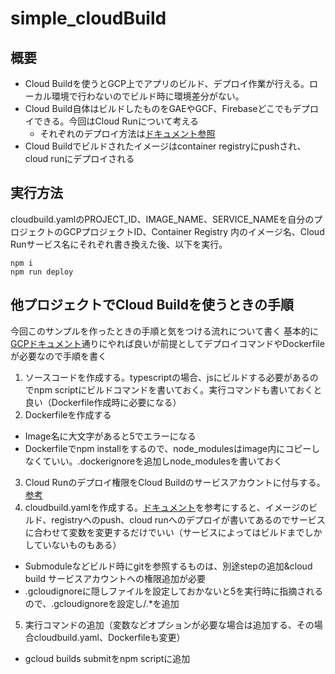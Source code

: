 # simple_cloudBuild

## 概要
- Cloud Buildを使うとGCP上でアプリのビルド、デプロイ作業が行える。ローカル環境で行わないのでビルド時に環境差分がない。
- Cloud Build自体はビルドしたものをGAEやGCF、Firebaseどこでもデプロイできる。今回はCloud Runについて考える
  - それぞれのデプロイ方法は[ドキュメント参照](https://cloud.google.com/build/docs/how-to?hl=ja)
- Cloud Buildでビルドされたイメージはcontainer registryにpushされ、cloud runにデプロイされる

## 実行方法

cloudbuild.yamlのPROJECT_ID、IMAGE_NAME、SERVICE_NAMEを自分のプロジェクトのGCPプロジェクトID、Container Registry 内のイメージ名、Cloud Runサービス名にそれぞれ書き換えた後、以下を実行。

```
npm i
npm run deploy
```

## 他プロジェクトでCloud Buildを使うときの手順
今回このサンプルを作ったときの手順と気をつける流れについて書く
基本的に[GCPドキュメント](https://cloud.google.com/build/docs/deploying-builds/deploy-cloud-run?hl=ja)通りにやれば良いが前提としてデプロイコマンドやDockerfileが必要なので手順を書く

1. ソースコードを作成する。typescriptの場合、jsにビルドする必要があるのでnpm scriptにビルドコマンドを書いておく。実行コマンドも書いておくと良い（Dockerfile作成時に必要になる）
2. Dockerfileを作成する
  - Image名に大文字があると5でエラーになる
  - Dockerfileでnpm installをするので、node_modulesはimage内にコピーしなくていい。.dockerignoreを追加しnode_modulesを書いておく
3. Cloud Runのデプロイ権限をCloud Buildのサービスアカウントに付与する。[参考](https://cloud.google.com/build/docs/deploying-builds/deploy-cloud-run?hl=ja#required_iam_permissions)
4. cloudbuild.yamlを作成する。[ドキュメント](https://cloud.google.com/build/docs/deploying-builds/deploy-cloud-run?hl=ja#building_and_deploying_a_container)を参考にすると、イメージのビルド、registryへのpush、cloud runへのデプロイが書いてあるのでサービスに合わせて変数を変更するだけでいい（サービスによってはビルドまでしかしていないものもある）
  - Submoduleなどビルド時にgitを参照するものは、別途stepの追加&cloud build サービスアカウントへの権限追加が必要
  - .gcloudignoreに隠しファイルを設定しておかないと5を実行時に指摘されるので、.gcloudignoreを設定し/.*を追加
5. 実行コマンドの追加（変数などオプションが必要な場合は追加する、その場合cloudbuild.yaml、Dockerfileも変更）
  - gcloud builds submitをnpm scriptに追加
